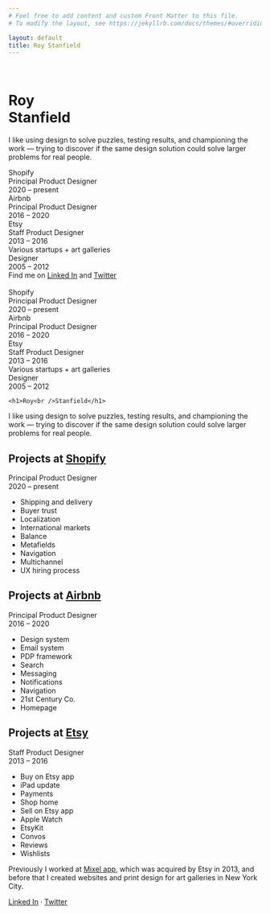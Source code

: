 ```yaml
---
# Feel free to add content and custom Front Matter to this file.
# To modify the layout, see https://jekyllrb.com/docs/themes/#overriding-theme-defaults

layout: default
title: Roy Stanfield
---
```


<div class="mobile">

  <section class="contrast_controls">
    <div id="contrast_button" class="low_contrast">&nbsp;</div>
  </section>

  <div class="intro">
    <h1>Roy<br />Stanfield</h1>
    <p>
      I like using design to solve puzzles, testing results, and championing the work &mdash; trying to discover if the same design solution could solve larger problems for real people.
    </p>
  </div>


  <section class="grid_container">
    <div class="remove_border_on_mobile">Shopify<br />Principal Product Designer<br />2020 &ndash; present</div>
    <div>Airbnb<br />Principal Product Designer<br />2016 &ndash; 2020</div>
    <div>Etsy<br />Staff Product Designer<br />2013 &ndash; 2016</div>
    <div>Various startups + art galleries<br />Designer<br />2005 &ndash; 2012</div>
    <div>
        Find me on <a href="https://www.linkedin.com/in/roy-stanfield-66a31513/">Linked In</a> and <a href="https://twitter.com/RoyStanfield">Twitter</a>
    </div>
  </section>

  <div class="outro">
    <!-- <p>
      Previously I worked at <a href="https://www.theverge.com/2012/5/21/3033867/the-art-of-apps-paper-mixel-khoi-vinh-interview">Mixel app</a>, which was acquired by Etsy in 2013, and before that I created websites and print design for art galleries in <span class="no_wrap">New York City</span>.
    </p> -->
  </div>
</div>





<div class="desktop">
  <section class="contrast_controls">
    <div id="contrast_button_desktop" class="low_contrast">&nbsp;</div>
  </section>

  <section class="grid_container">
    <div class="remove_border_on_mobile">Shopify<br />Principal Product Designer<br />2020 &ndash; present</div>
    <div>Airbnb<br />Principal Product Designer<br />2016 &ndash; 2020</div>
    <div>Etsy<br />Staff Product Designer<br />2013 &ndash; 2016</div>
    <div>Various startups + art galleries<br />Designer<br />2005 &ndash; 2012</div>


<!--    <div><span class="hide_on_mobile">Get in touch<br /></span><a href="https://www.linkedin.com/in/roy-stanfield-66a31513/">Linked In</a> &middot; <a href="https://twitter.com/RoyStanfield">Twitter</a></div> -->

    <h1>Roy<br />Stanfield</h1>
  </section>

  <div class="intro">
    <p>
      I like using design to solve puzzles, testing results, and championing the work &mdash; trying to discover if the same design solution could solve larger problems for real people.
    </p>
  </div>

  <section class="projects shopify">
    <div class="sticky_container">
      <div>
        <h2>Projects at <a class="shopify_link" href="https://www.shopify.com/">Shopify</a></h2>
        <p>Principal Product Designer<br />2020 &ndash; present</p>
      </div>
    </div>
    <ul>
      <li>Shipping and delivery</li>
      <li>Buyer trust</li>
      <li>Localization</li>
      <li>International markets</li>
      <li>Balance</li>
      <li>Metafields</li>
      <li>Navigation</li>
      <li>Multichannel</li>
      <li>UX hiring process</li>
    </ul>
  </section>

  <section class="projects airbnb">
    <div class="sticky_container">
      <div>
        <h2>Projects at <a class="airbnb_link" href="http://www.airbnb.com">Airbnb</a></h2>
        <p>Principal Product Designer<br />2016 &ndash; 2020</p>
      </div>
    </div>
    <ul>
      <li>Design system</li>
      <li>Email system</li>
      <li>PDP framework</li>
      <li>Search</li>
      <li>Messaging</li>
      <li>Notifications</li>
      <li>Navigation</li>
      <li>21st Century Co.</li>
      <li>Homepage</li>
    </ul>
  </section>

  <section class="projects etsy">
    <div class="sticky_container">
      <div>
        <h2>Projects at <a class="etsy_link" href="http://www.etsy.com">Etsy</a></h2>
        <p>Staff Product Designer<br />2013 &ndash; 2016</p>
      </div>
    </div>
    <ul>
      <li>Buy on Etsy app</li>
      <li>iPad update</li>
      <li>Payments</li>
      <li>Shop home</li>
      <li>Sell on Etsy app</li>
      <li>Apple Watch</li>
      <li>EtsyKit</li>
      <li>Convos</li>
      <li>Reviews</li>
      <li>Wishlists</li>
    </ul>
  </section>

  <div class="outro">
    <p>
      Previously I worked at <a href="https://www.theverge.com/2012/5/21/3033867/the-art-of-apps-paper-mixel-khoi-vinh-interview">Mixel app</a>, which was acquired by Etsy in 2013, and before that I created websites and print design for art galleries in <span class="no_wrap">New York City</span>.
    </p>
    <p>
      <a href="https://www.linkedin.com/in/roy-stanfield-66a31513/">Linked In</a> &middot; <a href="https://twitter.com/RoyStanfield">Twitter</a>
    </p>
  </div>
</div>
